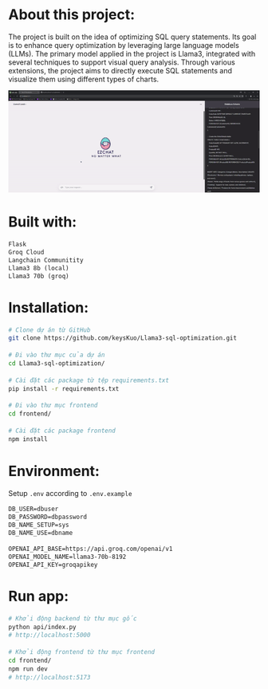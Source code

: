 


# About this project:

The project is built on the idea of optimizing SQL query statements. Its goal is to enhance query optimization by leveraging large language models (LLMs). The primary model applied in the project is Llama3, integrated with several techniques to support visual query analysis. Through various extensions, the project aims to directly execute SQL statements and visualize them using different types of charts.


<div align="center">
  <img width="1200" src="./frontend/public/Llama3Visualization-ezgif.com-video-to-gif-converter.gif" alt="Demo" />
</div>


# Built with:
    Flask
    Groq Cloud
    Langchain Communitity
    Llama3 8b (local)
    Llama3 70b (groq)

# Installation:

```bash
# Clone dự án từ GitHub
git clone https://github.com/keysKuo/Llama3-sql-optimization.git

# Đi vào thư mục của dự án
cd Llama3-sql-optimization/

# Cài đặt các package từ tệp requirements.txt
pip install -r requirements.txt

# Đi vào thư mục frontend
cd frontend/

# Cài đặt các package frontend
npm install
```

# Environment:
Setup ``.env`` according to ``.env.example`` 

```shell
DB_USER=dbuser
DB_PASSWORD=dbpassword
DB_NAME_SETUP=sys
DB_NAME_USE=dbname

OPENAI_API_BASE=https://api.groq.com/openai/v1
OPENAI_MODEL_NAME=llama3-70b-8192
OPENAI_API_KEY=groqapikey
```

# Run app:

```bash
# Khởi động backend từ thư mục gốc
python api/index.py 
# http://localhost:5000

# Khởi động frontend từ thư mục frontend
cd frontend/
npm run dev 
# http://localhost:5173
```

